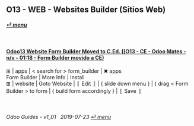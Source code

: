 ## O13 - WEB - Websites Builder (Sitios Web)
#### [_&#x23CE; menu_](/o13/ce/o13-ce-guides_menu.md)  

<br>

#### [Odoo13 Website Form Builder Moved to C.Ed. ((O13 - CE - Odoo Mates - n/v - 01:18 - Form Builder movido a CE)](https://youtube.com/embed/o3WGNq4i344?autoplay=1&start=0&end=0&rel=0)  
&#x229E; | apps | \< search for \> form_builder | &#x2716; apps  
Form Builder | More Info | Install  
&#x229E; | website | Goto Website | &#x301A; Edit &#x301B; | { slide down menu } | { drag < Form Builder \> to form | { build form accordingly } | &#x301A; Save &#x301B;

<br>
	
###### Odoo Guides - v1_01 &nbsp; 2019-07-23  [_&#x23CE; menu_](/o13/ce/o13-ce-guides_menu.md)  

